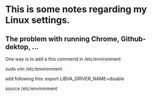 # This is some notes regarding my Linux settings.

## The problem with running Chrome, Github-dektop, ...

One way is to add a this commend in /etc/environment

sudo vim /etc/environment

add following this:
export LIBVA_DRIVER_NAME=disable

source /etc/environment